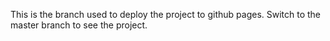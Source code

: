 This is the branch used to deploy the project to github pages. Switch to the master branch to see the project.
